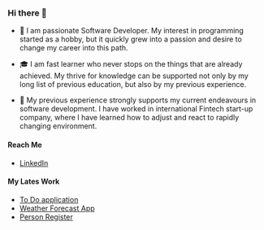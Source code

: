### Hi there 👋

<!--
**epulke/epulke** is a ✨ _special_ ✨ repository because its `README.md` (this file) appears on your GitHub profile.

Here are some ideas to get you started:

- 🔭 I’m currently working on ...
- 🌱 I’m currently learning ...
- 👯 I’m looking to collaborate on ...
- 🤔 I’m looking for help with ...
- 💬 Ask me about ...
- 📫 How to reach me: ...
- 😄 Pronouns: ...
- ⚡ Fun fact: ...
-->

- :art:  I am passionate Software Developer. My interest in programming started as a hobby, but it quickly grew into a passion and desire to change my career into this path.

- :mortar_board:  I am fast learner who never stops on the things that are already achieved. My thrive for knowledge can be supported not only by my long list of      previous education, but also by my previous experience.

- :briefcase:  My previous experience strongly supports my current endeavours in software development. 
            I have worked in international Fintech start-up company, where I have learned how to adjust and react to rapidly changing environment. 

#### Reach Me
- [LinkedIn](http://linkedin.com/in/elīna-puļķe)

#### My Lates Work
- [To Do application](https://github.com/epulke/toDoApp)
- [Weather Forecast App](https://github.com/epulke/weatherApi)
- [Person Register](https://github.com/epulke/personRegister)
